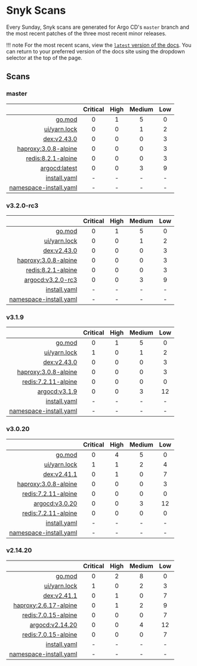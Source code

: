 # Snyk Scans

Every Sunday, Snyk scans are generated for Argo CD's `master` branch and the most recent patches of the three most
recent minor releases.

!!! note
    For the most recent scans, view the [`latest` version of the docs](https://argo-cd.readthedocs.io/en/latest/snyk/).
    You can return to your preferred version of the docs site using the dropdown selector at the top of the page.

## Scans

### master

|    | Critical | High | Medium | Low |
|---:|:--------:|:----:|:------:|:---:|
| [go.mod](master/argocd-test.html) | 0 | 1 | 5 | 0 |
| [ui/yarn.lock](master/argocd-test.html) | 0 | 0 | 1 | 2 |
| [dex:v2.43.0](master/ghcr.io_dexidp_dex_v2.43.0.html) | 0 | 0 | 0 | 3 |
| [haproxy:3.0.8-alpine](master/public.ecr.aws_docker_library_haproxy_3.0.8-alpine.html) | 0 | 0 | 0 | 3 |
| [redis:8.2.1-alpine](master/public.ecr.aws_docker_library_redis_8.2.1-alpine.html) | 0 | 0 | 0 | 3 |
| [argocd:latest](master/quay.io_argoproj_argocd_latest.html) | 0 | 0 | 3 | 9 |
| [install.yaml](master/argocd-iac-install.html) | - | - | - | - |
| [namespace-install.yaml](master/argocd-iac-namespace-install.html) | - | - | - | - |

### v3.2.0-rc3

|    | Critical | High | Medium | Low |
|---:|:--------:|:----:|:------:|:---:|
| [go.mod](v3.2.0-rc3/argocd-test.html) | 0 | 1 | 5 | 0 |
| [ui/yarn.lock](v3.2.0-rc3/argocd-test.html) | 0 | 0 | 1 | 2 |
| [dex:v2.43.0](v3.2.0-rc3/ghcr.io_dexidp_dex_v2.43.0.html) | 0 | 0 | 0 | 3 |
| [haproxy:3.0.8-alpine](v3.2.0-rc3/public.ecr.aws_docker_library_haproxy_3.0.8-alpine.html) | 0 | 0 | 0 | 3 |
| [redis:8.2.1-alpine](v3.2.0-rc3/public.ecr.aws_docker_library_redis_8.2.1-alpine.html) | 0 | 0 | 0 | 3 |
| [argocd:v3.2.0-rc3](v3.2.0-rc3/quay.io_argoproj_argocd_v3.2.0-rc3.html) | 0 | 0 | 3 | 9 |
| [install.yaml](v3.2.0-rc3/argocd-iac-install.html) | - | - | - | - |
| [namespace-install.yaml](v3.2.0-rc3/argocd-iac-namespace-install.html) | - | - | - | - |

### v3.1.9

|    | Critical | High | Medium | Low |
|---:|:--------:|:----:|:------:|:---:|
| [go.mod](v3.1.9/argocd-test.html) | 0 | 1 | 5 | 0 |
| [ui/yarn.lock](v3.1.9/argocd-test.html) | 1 | 0 | 1 | 2 |
| [dex:v2.43.0](v3.1.9/ghcr.io_dexidp_dex_v2.43.0.html) | 0 | 0 | 0 | 3 |
| [haproxy:3.0.8-alpine](v3.1.9/public.ecr.aws_docker_library_haproxy_3.0.8-alpine.html) | 0 | 0 | 0 | 3 |
| [redis:7.2.11-alpine](v3.1.9/public.ecr.aws_docker_library_redis_7.2.11-alpine.html) | 0 | 0 | 0 | 0 |
| [argocd:v3.1.9](v3.1.9/quay.io_argoproj_argocd_v3.1.9.html) | 0 | 0 | 3 | 12 |
| [install.yaml](v3.1.9/argocd-iac-install.html) | - | - | - | - |
| [namespace-install.yaml](v3.1.9/argocd-iac-namespace-install.html) | - | - | - | - |

### v3.0.20

|    | Critical | High | Medium | Low |
|---:|:--------:|:----:|:------:|:---:|
| [go.mod](v3.0.20/argocd-test.html) | 0 | 4 | 5 | 0 |
| [ui/yarn.lock](v3.0.20/argocd-test.html) | 1 | 1 | 2 | 4 |
| [dex:v2.41.1](v3.0.20/ghcr.io_dexidp_dex_v2.41.1.html) | 0 | 1 | 0 | 7 |
| [haproxy:3.0.8-alpine](v3.0.20/public.ecr.aws_docker_library_haproxy_3.0.8-alpine.html) | 0 | 0 | 0 | 3 |
| [redis:7.2.11-alpine](v3.0.20/public.ecr.aws_docker_library_redis_7.2.11-alpine.html) | 0 | 0 | 0 | 0 |
| [argocd:v3.0.20](v3.0.20/quay.io_argoproj_argocd_v3.0.20.html) | 0 | 0 | 3 | 12 |
| [redis:7.2.11-alpine](v3.0.20/redis_7.2.11-alpine.html) | 0 | 0 | 0 | 0 |
| [install.yaml](v3.0.20/argocd-iac-install.html) | - | - | - | - |
| [namespace-install.yaml](v3.0.20/argocd-iac-namespace-install.html) | - | - | - | - |

### v2.14.20

|    | Critical | High | Medium | Low |
|---:|:--------:|:----:|:------:|:---:|
| [go.mod](v2.14.20/argocd-test.html) | 0 | 2 | 8 | 0 |
| [ui/yarn.lock](v2.14.20/argocd-test.html) | 1 | 0 | 2 | 3 |
| [dex:v2.41.1](v2.14.20/ghcr.io_dexidp_dex_v2.41.1.html) | 0 | 1 | 0 | 7 |
| [haproxy:2.6.17-alpine](v2.14.20/public.ecr.aws_docker_library_haproxy_2.6.17-alpine.html) | 0 | 1 | 2 | 9 |
| [redis:7.0.15-alpine](v2.14.20/public.ecr.aws_docker_library_redis_7.0.15-alpine.html) | 0 | 0 | 0 | 7 |
| [argocd:v2.14.20](v2.14.20/quay.io_argoproj_argocd_v2.14.20.html) | 0 | 0 | 4 | 12 |
| [redis:7.0.15-alpine](v2.14.20/redis_7.0.15-alpine.html) | 0 | 0 | 0 | 7 |
| [install.yaml](v2.14.20/argocd-iac-install.html) | - | - | - | - |
| [namespace-install.yaml](v2.14.20/argocd-iac-namespace-install.html) | - | - | - | - |
